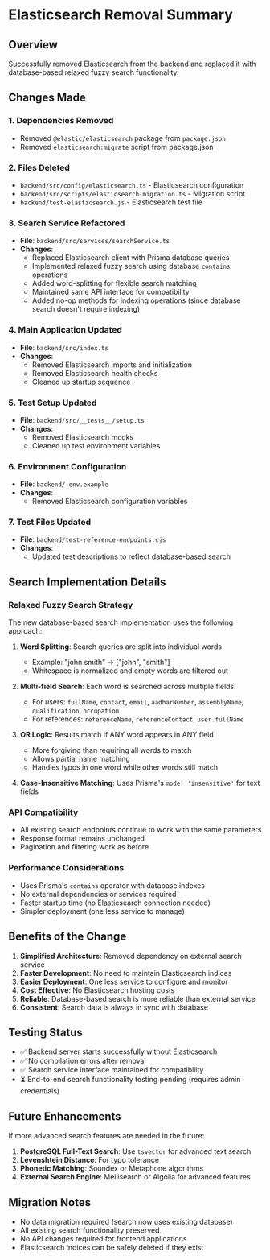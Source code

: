 # Elasticsearch Removal Summary

## Overview

Successfully removed Elasticsearch from the backend and replaced it with database-based relaxed fuzzy search functionality.

## Changes Made

### 1. Dependencies Removed

- Removed `@elastic/elasticsearch` package from `package.json`
- Removed `elasticsearch:migrate` script from package.json

### 2. Files Deleted

- `backend/src/config/elasticsearch.ts` - Elasticsearch configuration
- `backend/src/scripts/elasticsearch-migration.ts` - Migration script
- `backend/test-elasticsearch.js` - Elasticsearch test file

### 3. Search Service Refactored

- **File**: `backend/src/services/searchService.ts`
- **Changes**:
  - Replaced Elasticsearch client with Prisma database queries
  - Implemented relaxed fuzzy search using database `contains` operations
  - Added word-splitting for flexible search matching
  - Maintained same API interface for compatibility
  - Added no-op methods for indexing operations (since database search doesn't require indexing)

### 4. Main Application Updated

- **File**: `backend/src/index.ts`
- **Changes**:
  - Removed Elasticsearch imports and initialization
  - Removed Elasticsearch health checks
  - Cleaned up startup sequence

### 5. Test Setup Updated

- **File**: `backend/src/__tests__/setup.ts`
- **Changes**:
  - Removed Elasticsearch mocks
  - Cleaned up test environment variables

### 6. Environment Configuration

- **File**: `backend/.env.example`
- **Changes**:
  - Removed Elasticsearch configuration variables

### 7. Test Files Updated

- **File**: `backend/test-reference-endpoints.cjs`
- **Changes**:
  - Updated test descriptions to reflect database-based search

## Search Implementation Details

### Relaxed Fuzzy Search Strategy

The new database-based search implementation uses the following approach:

1. **Word Splitting**: Search queries are split into individual words
   - Example: "john smith" → ["john", "smith"]
   - Whitespace is normalized and empty words are filtered out

2. **Multi-field Search**: Each word is searched across multiple fields:
   - For users: `fullName`, `contact`, `email`, `aadharNumber`, `assemblyName`, `qualification`, `occupation`
   - For references: `referenceName`, `referenceContact`, `user.fullName`

3. **OR Logic**: Results match if ANY word appears in ANY field
   - More forgiving than requiring all words to match
   - Allows partial name matching
   - Handles typos in one word while other words still match

4. **Case-Insensitive Matching**: Uses Prisma's `mode: 'insensitive'` for text fields

### API Compatibility

- All existing search endpoints continue to work with the same parameters
- Response format remains unchanged
- Pagination and filtering work as before

### Performance Considerations

- Uses Prisma's `contains` operator with database indexes
- No external dependencies or services required
- Faster startup time (no Elasticsearch connection needed)
- Simpler deployment (one less service to manage)

## Benefits of the Change

1. **Simplified Architecture**: Removed dependency on external search service
2. **Faster Development**: No need to maintain Elasticsearch indices
3. **Easier Deployment**: One less service to configure and monitor
4. **Cost Effective**: No Elasticsearch hosting costs
5. **Reliable**: Database-based search is more reliable than external service
6. **Consistent**: Search data is always in sync with database

## Testing Status

- ✅ Backend server starts successfully without Elasticsearch
- ✅ No compilation errors after removal
- ✅ Search service interface maintained for compatibility
- ⏳ End-to-end search functionality testing pending (requires admin credentials)

## Future Enhancements

If more advanced search features are needed in the future:

1. **PostgreSQL Full-Text Search**: Use `tsvector` for advanced text search
2. **Levenshtein Distance**: For typo tolerance
3. **Phonetic Matching**: Soundex or Metaphone algorithms
4. **External Search Engine**: Meilisearch or Algolia for advanced features

## Migration Notes

- No data migration required (search now uses existing database)
- All existing search functionality preserved
- No API changes required for frontend applications
- Elasticsearch indices can be safely deleted if they exist

